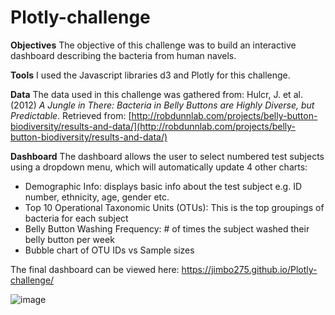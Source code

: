 # Plotly-challenge

**Objectives**
The objective of this challenge was to build an interactive dashboard describing the bacteria from human navels. 

**Tools**
I used the Javascript libraries d3 and Plotly for this challenge. 

**Data**
The data used in this challenge was gathered from:
Hulcr, J. et al.(2012) _A Jungle in There: Bacteria in Belly Buttons are Highly Diverse, but Predictable_. Retrieved from: [http://robdunnlab.com/projects/belly-button-biodiversity/results-and-data/](http://robdunnlab.com/projects/belly-button-biodiversity/results-and-data/)

**Dashboard**
The dashboard allows the user to select numbered test subjects using a dropdown menu, which will automatically update 4 other charts:
- Demographic Info: displays basic info about the test subject e.g. ID number, ethnicity, age, gender etc. 
- Top 10 Operational Taxonomic Units (OTUs): This is the top groupings of bacteria for each subject
- Belly Button Washing Frequency: # of times the subject washed their belly button per week
- Bubble chart of OTU IDs vs Sample sizes

The final dashboard can be viewed here:
https://jimbo275.github.io/Plotly-challenge/

![image](https://user-images.githubusercontent.com/17952875/119302402-ea3c7600-bc18-11eb-9188-d815bf91fa0f.png)

